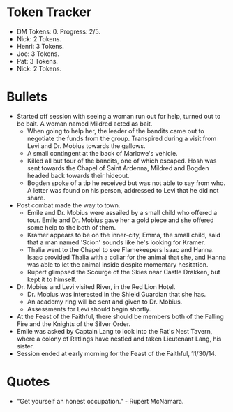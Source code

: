 
# Token Tracker
- DM Tokens: 0. Progress: 2/5.
- Nick: 2 Tokens.
- Henri: 3 Tokens.
- Joe: 3 Tokens.
- Pat: 3 Tokens.
- Nick: 2 Tokens.

# Bullets
- Started off session with seeing a woman run out for help, turned out to be bait. A woman named Mildred acted as bait.
	- When going to help her, the leader of the bandits came out to negotiate the funds from the group. Transpired during a visit from Levi and Dr. Mobius towards the gallows.
	- A small contingent at the back of Marlowe's vehicle.
	- Killed all but four of the bandits, one of which escaped. Hosh was sent towards the Chapel of Saint Ardenna, Mildred and Bogden headed back towards their hideout.
	- Bogden spoke of a tip he received but was not able to say from who. A letter was found on his person, addressed to Levi that he did not share.
- Post combat made the way to town.
	- Emile and Dr. Mobius were assailed by a small child who offered a tour. Emile and Dr. Mobius gave her a gold piece and she offered some help to the both of them.
	- Kramer appears to be on the inner-city, Emma, the small child, said that a man named 'Scion' sounds like he's looking for Kramer.
	- Thalia went to the Chapel to see Flamekeepers Isaac and Hanna. Isaac provided Thalia with a collar for the animal that she, and Hanna was able to let the animal inside despite momentary hesitation.
	- Rupert glimpsed the Scourge of the Skies near Castle Drakken, but kept it to himself.
- Dr. Mobius and Levi visited River, in the Red Lion Hotel.
	- Dr. Mobius was interested in the Shield Guardian that she has.
	- An academy ring will be sent and given to Dr. Mobius.
	- Assessments for Levi should begin shortly.
- At the Feast of the Faithful, there should be members both of the Falling Fire and the Knights of the Silver Order. 
- Emile was asked by Captain Lang to look into the Rat's Nest Tavern, where a colony of Ratlings have nestled and taken Lieutenant Lang, his sister.
- Session ended at early morning for the Feast of the Faithful, 11/30/14.
# Quotes
- "Get yourself an honest occupation." - Rupert McNamara.